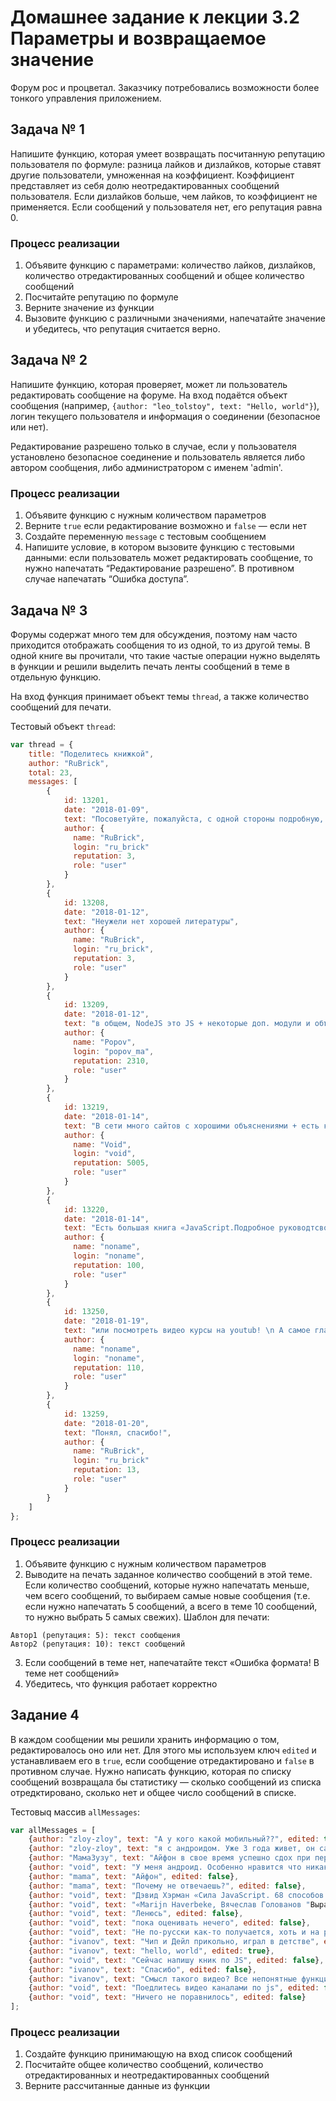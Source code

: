 # Домашнее задание к лекции 3.2 Параметры и возвращаемое значение

Форум рос и процветал. Заказчику потребовались возможности более тонкого управления приложением.

## Задача № 1

Напишите функцию, которая умеет возвращать посчитанную репутацию пользователя по формуле: разница лайков и дизлайков, которые ставят другие пользователи, умноженная на коэффициент. Коэффициент представляет из себя долю неотредактированных сообщений пользователя. Если дизлайков больше, чем лайков, то коэффициент не применяется. Если сообщений у пользователя нет, его репутация равна 0.

### Процесс реализации
1. Объявите функцию с параметрами: количество лайков, дизлайков, количество отредактированных сообщений и общее количество сообщений
2. Посчитайте репутацию по формуле
3. Верните значение из функции
4. Вызовите функцию с различными значениями, напечатайте значение и убедитесь, что репутация считается верно. 

## Задача № 2

Напишите функцию, которая проверяет, может ли пользователь редактировать сообщение на форуме. На вход подаётся объект сообщения (например, `{author: "leo_tolstoy", text: "Hello, world"}`), логин текущего пользователя и информация о соединении (безопасное или нет). 

Редактирование разрешено только в случае, если у пользователя установлено безопасное соединение и пользователь является либо автором сообщения, либо администратором с именем 'admin'.

### Процесс реализации
1. Объявите функцию с нужным количеством параметров
2. Верните `true` если редактирование возможно и `false` — если нет
3. Создайте переменную `message` с тестовым сообщением
4. Напишите условие, в котором вызовите функцию с тестовыми данными: если пользователь может редактировать сообщение, то нужно напечатать “Редактирование разрешено”. В противном случае напечатать “Ошибка доступа”. 

## Задача № 3

Форумы содержат много тем для обсуждения, поэтому нам часто приходится отображать сообщения то из одной, то из другой темы. В одной книге вы прочитали, что такие частые операции нужно выделять в функции и решили выделить печать ленты сообщений в теме в отдельную функцию.

На вход функция принимает объект темы `thread`, а также количество сообщений для печати. 

Тестовый объект `thread`:
```js
var thread = {
    title: "Поделитесь книжкой",
    author: "RuBrick",
    total: 23,
    messages: [
        {
            id: 13201,
            date: "2018-01-09",
            text: "Посоветуйте, пожалуйста, с одной стороны подробную, а с другой доступную для понимания книгу по javascript. Спасибо",
            author: {
              name: "RuBrick",
              login: "ru_brick"
              reputation: 3,
              role: "user"
            }
        },
        {
            id: 13208,
            date: "2018-01-12",
            text: "Неужели нет хорошей литературы",
            author: {
              name: "RuBrick",
              login: "ru_brick",
              reputation: 3,
              role: "user"
            }
        },
        {
            id: 13209,
            date: "2018-01-12",
            text: "в общем, NodeJS это JS + некоторые доп. модули и объекты. Тебе нужна литература по самому JS и дока на официальном сайте.",
            author: {
              name: "Popov",
              login: "popov_ma",
              reputation: 2310,
              role: "user"
            }
        },
        {
            id: 13219,
            date: "2018-01-14",
            text: "В сети много сайтов с хорошими объяснениями + есть курсы",
            author: {
              name: "Void",
              login: "void",
              reputation: 5005,
              role: "user"
            }
        },
        {
            id: 13220,
            date: "2018-01-14",
            text: "Есть большая книга «JavaScript.Подробное руководтсво», потом смотришь документацию",
            author: {
              name: "noname",
              login: "noname",
              reputation: 100,
              role: "user"
            }
        },
        {
            id: 13250,
            date: "2018-01-19",
            text: "или посмотреть видео курсы на youtub! \n А самое главное практика! и этот форум лучшая тренировочная площадка!",
            author: {
              name: "noname",
              login: "noname",
              reputation: 110,
              role: "user"
            }
        },
        {
            id: 13259,
            date: "2018-01-20",
            text: "Понял, спасибо!",
            author: {
              name: "RuBrick",
              login: "ru_brick"
              reputation: 13,
              role: "user"
            }
        }
    ]
};
```

### Процесс реализации
1. Объявите функцию с нужным количеством параметров
2. Выводите на печать заданное количество сообщений в этой теме. Если количество сообщений, которые нужно напечатать меньше, чем всего сообщений, то выбираем самые новые сообщения (т.е. если нужно напечатать 5 сообщений, а всего в теме 10 сообщений, то нужно выбрать 5 самых свежих). Шаблон для печати:
```
Автор1 (репутация: 5): текст сообщения
Автор2 (репутация: 10): текст сообщений
```
3. Если сообщений в теме нет, напечатайте текст «Ошибка формата! В теме нет сообщений»
4. Убедитесь, что функция работает корректно

## Задание 4

В каждом сообщении мы решили хранить информацию о том, редактировалось оно или нет. Для этого мы используем ключ `edited` и устанавливаем его в `true`, если сообщение отредактировано и `false` в противном случае. Нужно написать функцию, которая по списку сообщений возвращала бы статистику — сколько сообщений из списка отредктировано, сколько нет и общее число сообщений в списке.

Тестовыq массив `allMessages`:
```js
var allMessages = [
    {author: "zloy-zloy", text: "А у кого какой мобильный??", edited: true},
    {author: "zloy-zloy", text: "я с андроидом. Уже 3 года живет, он самым крепким оказался, пережил 2 утопления", edited: false},
    {author: "МамаЗузу", text: "Айфон в свое время успешно сдох при первом же падении на кафельную плитку.", edited: false},
    {author: "void", text: "У меня андроид. Особенно нравится что никаких заморочек с с айтюнс", edited: false}
    {author: "mama", text: "Айфон", edited: false},
    {author: "mama", text: "Почему не отвечаешь?", edited: false},
    {author: "void", text: "Дэвид Хэрман «Сила JavaScript. 68 способов эффективного использования JS», edited: false},
    {author: "void", text: "«Marijn Haverbeke, Вячеслав Голованов "Выразительный javascript: Введение»", edited: false},
    {author: "void", text: "Ленюсь", edited: false},
    {author: "void", text: "пока оценивать нечего", edited: false},
    {author: "void", text: "Не по-русски как-то получается, хоть и на русском.", edited: false},
    {author: "ivanov", text: "Чип и Дейл прикольно, играл в детстве", edited: false},
    {author: "ivanov", text: "hello, world", edited: true},
    {author: "void", text: "Сейчас напишу кник по JS", edited: false},
    {author: "ivanov", text: "Спасибо", edited: false},
    {author: "ivanov", text: "Смысл такого видео? Все непонятные функции приходится самому смотреть. Надо не так делать. Пишете код - объясняете сразу что к чему голосом, ну или там текстом хотя бы, хотя лучше голосом.", edited: true},
    {author: "void", text: "Поедлитесь видео каналами по js", edited: false},
    {author: "void", text: "Ничего не поравнилось", edited: false}
];
```

### Процесс реализации
1. Создайте функцию принимающую на вход список сообщений
2. Посчитайте общее количество сообщений, количество отредактированных и неотредактированных сообщений
3. Верните рассчитанные данные из функции
